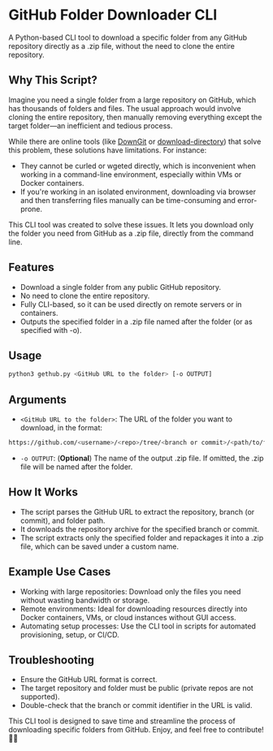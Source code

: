 # GitHub Folder Downloader CLI

A Python-based CLI tool to download a specific folder from any GitHub repository directly as a .zip file, without the need to clone the entire repository.

## Why This Script?

Imagine you need a single folder from a large repository on GitHub, which has thousands of folders and files. The usual approach would involve cloning the entire repository, then manually removing everything except the target folder—an inefficient and tedious process.

While there are online tools (like [DownGit](https://downgit.github.io) or [download-directory](https://download-directory.github.io)) that solve this problem, these solutions have limitations. For instance:

- They cannot be curled or wgeted directly, which is inconvenient when working in a command-line environment, especially within VMs or Docker containers.
- If you're working in an isolated environment, downloading via browser and then transferring files manually can be time-consuming and error-prone.

This CLI tool was created to solve these issues. It lets you download only the folder you need from GitHub as a .zip file, directly from the command line.

## Features

- Download a single folder from any public GitHub repository.
- No need to clone the entire repository.
- Fully CLI-based, so it can be used directly on remote servers or in containers.
- Outputs the specified folder in a .zip file named after the folder (or as specified with -o).

## Usage

```bash
python3 gethub.py <GitHub URL to the folder> [-o OUTPUT]
```

## Arguments

- `<GitHub URL to the folder>`: The URL of the folder you want to download, in the format:

```bash
https://github.com/<username>/<repo>/tree/<branch or commit>/<path/to/folder>
```

- `-o OUTPUT`: (**Optional**) The name of the output .zip file. If omitted, the .zip file will be named after the folder.

## How It Works

- The script parses the GitHub URL to extract the repository, branch (or commit), and folder path.
- It downloads the repository archive for the specified branch or commit.
- The script extracts only the specified folder and repackages it into a .zip file, which can be saved under a custom name.

## Example Use Cases

- Working with large repositories: Download only the files you need without wasting bandwidth or storage.
- Remote environments: Ideal for downloading resources directly into Docker containers, VMs, or cloud instances without GUI access.
- Automating setup processes: Use the CLI tool in scripts for automated provisioning, setup, or CI/CD.

## Troubleshooting

- Ensure the GitHub URL format is correct.
- The target repository and folder must be public (private repos are not supported).
- Double-check that the branch or commit identifier in the URL is valid.

This CLI tool is designed to save time and streamline the process of downloading specific folders from GitHub. Enjoy, and feel free to contribute! 🚀😊